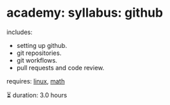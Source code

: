 # academy: syllabus: github

includes:
- setting up github.
- git repositories.
- git workflows.
- pull requests and code review.

requires: [linux](./linux.md), [math](./math.md)

⏳ duration: 3.0 hours
